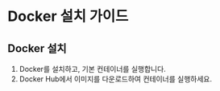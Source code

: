 # Docker 설치 가이드

## Docker 설치
1. Docker를 설치하고, 기본 컨테이너를 실행합니다.
2. Docker Hub에서 이미지를 다운로드하여 컨테이너를 실행하세요.
